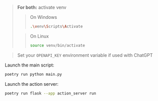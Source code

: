 
> **For both:** activate venv
> > On Windows
> > ```bash
> > .\venv\Scripts\Activate
> > ```
> 
> > On Linux
> > ```bash
> > source venv/bin/activate
> > ```

> Set your `OPENAPI_KEY` environment variable if used with ChatGPT 

Launch the main script:

```bash
poetry run python main.py
```

Launch the action server:
```bash
poetry run flask --app action_server run
```
